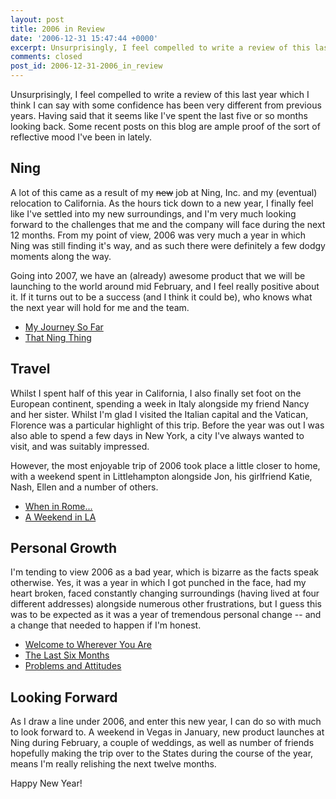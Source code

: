 ```yaml
---
layout: post
title: 2006 in Review
date: '2006-12-31 15:47:44 +0000'
excerpt: Unsurprisingly, I feel compelled to write a review of this last year which I think I can say with some confidence has been very different from previous years.
comments: closed
post_id: 2006-12-31-2006_in_review
---
```

Unsurprisingly, I feel compelled to write a review of this last year which I think I can say with some confidence has been very different from previous years. Having said that it seems like I've spent the last five or so months looking back. Some recent posts on this blog are ample proof of the sort of reflective mood I've been in lately.

## Ning
A lot of this came as a result of my <del>new</del> job at Ning, Inc. and my (eventual) relocation to California. As the hours tick down to a new year, I finally feel like I've settled into my new surroundings, and I'm very much looking forward to the challenges that me and the company will face during the next 12 months. From my point of view, 2006 was very much a year in which Ning was still finding it's way, and as such there were definitely a few dodgy moments along the way.

Going into 2007, we have an (already) awesome product that we will be launching to the world around mid February, and I feel really positive about it. If it turns out to be a success (and I think it could be), who knows what the next year will hold for me and the team.

* [My Journey So Far](/2006/01/the_journey_so_far/)
* [That Ning Thing](/2006/02/that_ning_thing/)

## Travel
Whilst I spent half of this year in California, I also finally set foot on the European continent, spending a week in Italy alongside my friend Nancy and her sister. Whilst I'm glad I visited the Italian capital and the Vatican, Florence was a particular highlight of this trip. Before the year was out I was also able to spend a few days in New York, a city I've always wanted to visit, and was suitably impressed.

However, the most enjoyable trip of 2006 took place a little closer to home, with a weekend spent in Littlehampton alongside Jon, his girlfriend Katie, Nash, Ellen and a number of others.

* [When in Rome...](/2006/07/when_in_rome/)
* [A Weekend in LA](/2006/08/a_weekend_in_la/)

## Personal Growth
I'm tending to view 2006 as a bad year, which is bizarre as the facts speak otherwise. Yes, it was a year in which I got punched in the face, had my heart broken, faced constantly changing surroundings (having lived at four different addresses) alongside numerous other frustrations, but I guess this was to be expected as it was a year of tremendous personal change -- and a change that needed to happen if I'm honest.

* [Welcome to Wherever You Are](/2006/08/welcome_to_wherever_you_are/)
* [The Last Six Months](/2006/09/the_last_six_months/)
* [Problems and Attitudes](/2006/11/problems_and_attitudes/)

## Looking Forward
As I draw a line under 2006, and enter this new year, I can do so with much to look forward to. A weekend in Vegas in January, new product launches at Ning during February, a couple of weddings, as well as number of friends hopefully making the trip over to the States during the course of the year, means I'm really relishing the next twelve months.

Happy New Year!
